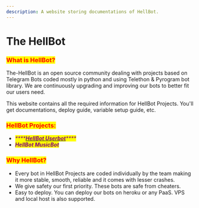 ```yaml
---
description: A website storing documentations of HellBot.
---
```


# The HellBot

### <mark style="color:red;">What is HellBot?</mark>

The-HellBot is an open source community dealing with projects based on Telegram Bots coded mostly in python and using Telethon & Pyrogram bot library. We are continuously upgrading and improving our bots to better fit our users need.&#x20;

This website contains all the required information for HellBot Projects. You'll get documentations, deploy guide, variable setup guide, etc.

### <mark style="color:red;">HellBot Projects:</mark>

* _<mark style="color:purple;">****</mark>_[_<mark style="color:purple;">**HellBot Userbot**</mark>_](broken-reference)_<mark style="color:purple;">****</mark>_
* _<mark style="color:purple;">**HellBot MusicBot**</mark>_

### <mark style="color:red;">Why HellBot?</mark>

* Every bot in HellBot Projects are coded individually by the team making it more stable, smooth, reliable and it comes with lesser crashes.
* We give safety our first priority. These bots are safe from cheaters.
* Easy to deploy. You can deploy our bots on heroku or any PaaS. VPS and local host is also supported.
